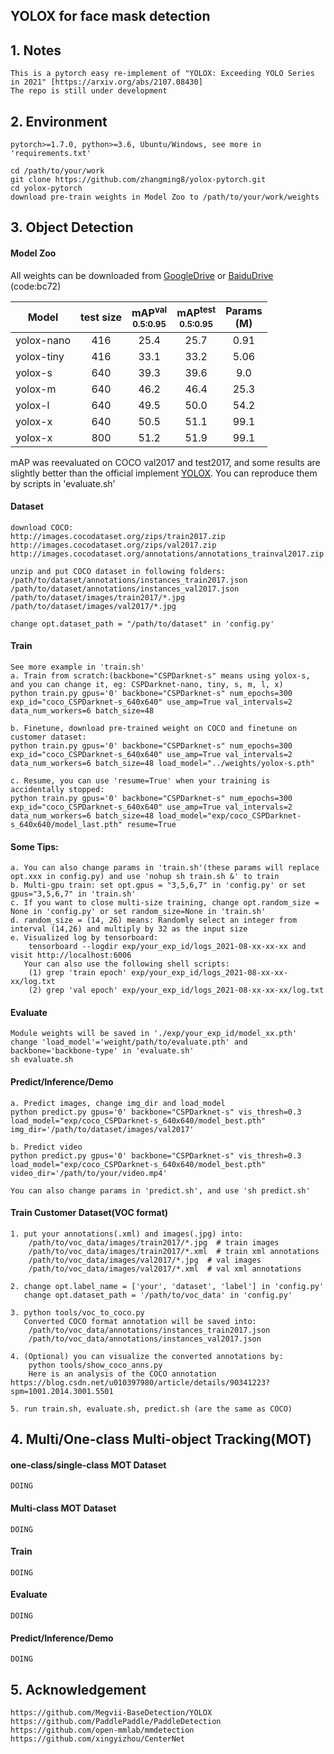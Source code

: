 ## YOLOX for face mask detection 

## 1. Notes

    This is a pytorch easy re-implement of "YOLOX: Exceeding YOLO Series in 2021" [https://arxiv.org/abs/2107.08430]
    The repo is still under development

## 2. Environment

    pytorch>=1.7.0, python>=3.6, Ubuntu/Windows, see more in 'requirements.txt'
    
    cd /path/to/your/work
    git clone https://github.com/zhangming8/yolox-pytorch.git
    cd yolox-pytorch
    download pre-train weights in Model Zoo to /path/to/your/work/weights

## 3. Object Detection

#### Model Zoo

All weights can be downloaded
from [GoogleDrive](https://drive.google.com/drive/folders/1qEMLzikH5JwRNRoHpeCa6BJBeSQ6xXCH?usp=sharing)
or [BaiduDrive](https://pan.baidu.com/s/1UsbdnyVwRJhr9Vy1tmJLeQ) (code:bc72)

|Model      |test size  |mAP<sup>val<br>0.5:0.95 |mAP<sup>test<br>0.5:0.95 | Params<br>(M) |
| ------    |:---:      |:---:                   | :---:                   |:---:          |
|yolox-nano |416        |25.4                    |25.7                     |0.91           |
|yolox-tiny |416        |33.1                    |33.2                     |5.06           |
|yolox-s    |640        |39.3                    |39.6                     |9.0            |
|yolox-m    |640        |46.2                    |46.4                     |25.3           |
|yolox-l    |640        |49.5                    |50.0                     |54.2           |
|yolox-x    |640        |50.5                    |51.1                     |99.1           |
|yolox-x    |800        |51.2                    |51.9                     |99.1           |

mAP was reevaluated on COCO val2017 and test2017, and some results are slightly better than the official
implement [YOLOX](https://github.com/Megvii-BaseDetection/YOLOX). You can reproduce them by scripts in 'evaluate.sh'

#### Dataset

    download COCO:
    http://images.cocodataset.org/zips/train2017.zip
    http://images.cocodataset.org/zips/val2017.zip
    http://images.cocodataset.org/annotations/annotations_trainval2017.zip
    
    unzip and put COCO dataset in following folders:
    /path/to/dataset/annotations/instances_train2017.json
    /path/to/dataset/annotations/instances_val2017.json
    /path/to/dataset/images/train2017/*.jpg
    /path/to/dataset/images/val2017/*.jpg
    
    change opt.dataset_path = "/path/to/dataset" in 'config.py'

#### Train

    See more example in 'train.sh'
    a. Train from scratch:(backbone="CSPDarknet-s" means using yolox-s, and you can change it, eg: CSPDarknet-nano, tiny, s, m, l, x)
    python train.py gpus='0' backbone="CSPDarknet-s" num_epochs=300 exp_id="coco_CSPDarknet-s_640x640" use_amp=True val_intervals=2 data_num_workers=6 batch_size=48
    
    b. Finetune, download pre-trained weight on COCO and finetune on customer dataset:
    python train.py gpus='0' backbone="CSPDarknet-s" num_epochs=300 exp_id="coco_CSPDarknet-s_640x640" use_amp=True val_intervals=2 data_num_workers=6 batch_size=48 load_model="../weights/yolox-s.pth"
    
    c. Resume, you can use 'resume=True' when your training is accidentally stopped:
    python train.py gpus='0' backbone="CSPDarknet-s" num_epochs=300 exp_id="coco_CSPDarknet-s_640x640" use_amp=True val_intervals=2 data_num_workers=6 batch_size=48 load_model="exp/coco_CSPDarknet-s_640x640/model_last.pth" resume=True

#### Some Tips:

    a. You can also change params in 'train.sh'(these params will replace opt.xxx in config.py) and use 'nohup sh train.sh &' to train
    b. Multi-gpu train: set opt.gpus = "3,5,6,7" in 'config.py' or set gpus="3,5,6,7" in 'train.sh'
    c. If you want to close multi-size training, change opt.random_size = None in 'config.py' or set random_size=None in 'train.sh'
    d. random_size = (14, 26) means: Randomly select an integer from interval (14,26) and multiply by 32 as the input size
    e. Visualized log by tensorboard: 
        tensorboard --logdir exp/your_exp_id/logs_2021-08-xx-xx-xx and visit http://localhost:6006
       Your can also use the following shell scripts:
        (1) grep 'train epoch' exp/your_exp_id/logs_2021-08-xx-xx-xx/log.txt
        (2) grep 'val epoch' exp/your_exp_id/logs_2021-08-xx-xx-xx/log.txt

#### Evaluate

    Module weights will be saved in './exp/your_exp_id/model_xx.pth'
    change 'load_model'='weight/path/to/evaluate.pth' and backbone='backbone-type' in 'evaluate.sh'
    sh evaluate.sh

#### Predict/Inference/Demo

    a. Predict images, change img_dir and load_model
    python predict.py gpus='0' backbone="CSPDarknet-s" vis_thresh=0.3 load_model="exp/coco_CSPDarknet-s_640x640/model_best.pth" img_dir='/path/to/dataset/images/val2017'
    
    b. Predict video
    python predict.py gpus='0' backbone="CSPDarknet-s" vis_thresh=0.3 load_model="exp/coco_CSPDarknet-s_640x640/model_best.pth" video_dir='/path/to/your/video.mp4'
    
    You can also change params in 'predict.sh', and use 'sh predict.sh'

#### Train Customer Dataset(VOC format)

    1. put your annotations(.xml) and images(.jpg) into:
        /path/to/voc_data/images/train2017/*.jpg  # train images
        /path/to/voc_data/images/train2017/*.xml  # train xml annotations
        /path/to/voc_data/images/val2017/*.jpg  # val images
        /path/to/voc_data/images/val2017/*.xml  # val xml annotations

    2. change opt.label_name = ['your', 'dataset', 'label'] in 'config.py'
       change opt.dataset_path = '/path/to/voc_data' in 'config.py'

    3. python tools/voc_to_coco.py
       Converted COCO format annotation will be saved into:
        /path/to/voc_data/annotations/instances_train2017.json
        /path/to/voc_data/annotations/instances_val2017.json
    
    4. (Optional) you can visualize the converted annotations by:
        python tools/show_coco_anns.py
        Here is an analysis of the COCO annotation https://blog.csdn.net/u010397980/article/details/90341223?spm=1001.2014.3001.5501
    
    5. run train.sh, evaluate.sh, predict.sh (are the same as COCO)

## 4. Multi/One-class Multi-object Tracking(MOT)

#### one-class/single-class MOT Dataset

    DOING

#### Multi-class MOT Dataset

    DOING

#### Train

    DOING

#### Evaluate

    DOING

#### Predict/Inference/Demo

    DOING

## 5. Acknowledgement
    
    https://github.com/Megvii-BaseDetection/YOLOX
    https://github.com/PaddlePaddle/PaddleDetection
    https://github.com/open-mmlab/mmdetection
    https://github.com/xingyizhou/CenterNet
